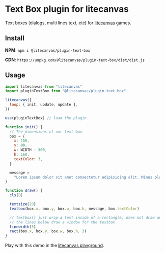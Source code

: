 # Text Box plugin for litecanvas

Text boxes (dialogs, multi lines text, etc) for [litecanvas](https://github.com/litecanvas/engine) games.

## Install

**NPM**: `npm i @litecanvas/plugin-text-box`

**CDN**: `https://unpkg.com/@litecanvas/plugin-text-box/dist/dist.js`

## Usage

```js
import litecanvas from "litecanvas"
import pluginTextBox from "@litecanvas/plugin-text-box"

litecanvas({
  loop: { init, update, update },
})

use(pluginTextBox) // load the plugin

function init() {
  // The dimensions of our text box
  box = {
    x: 150,
    y: 80,
    w: WIDTH - 300,
    h: 160,
    textColor: 3,
  }

  message =
    "Lorem ipsum dolor sit amet consectetur adipisicing elit. Minus placeat et itaque fuga sint, reiciendis natus sunt cumque accusamus voluptates maxime eaque labore dolorem vel quam odit similique. Dolorum numquam facilis, ex ad, in ullam porro unde excepturi, reiciendis quam voluptate amet sunt libero!"
}

function draw() {
  cls(0)

  textsize(20)
  textbox(box.x, box.y, box.w, box.h, message, box.textColor)

  // textbox() just wrap a text inside of a rectangle, does not draw any window
  // the lines below draw a window for the textbox
  linewidth(5)
  rect(box.x, box.y, box.w, box.h, 3)
}
```

Play with this demo in the [litecanvas playground]().
